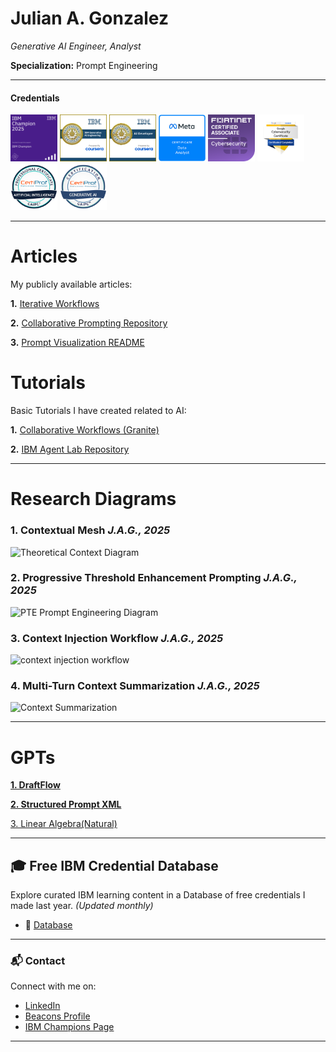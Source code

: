 # Julian A. Gonzalez 
*Generative AI Engineer, Analyst*  

**Specialization:** Prompt Engineering

---
#### **Credentials**
<p align="left">
  <img src="https://raw.githubusercontent.com/Jewelzufo/.github.io/main/champion%20badge.png" alt="IBM Champion 2025" width="75"/>
   <img src="https://github.com/Jewelzufo/.github.io/blob/main/genai%20engineering.png" alt="GenAI Engineering" width="75"/>
     <img src="https://github.com/Jewelzufo/.github.io/blob/main/ibm-ai-developer-professional-certificate.png" alt="IBM AI Developer Professional Certificate" width="75"/>
       <img src="https://github.com/Jewelzufo/.github.io/blob/main/meta%20data%20analyst.png" alt="Meta Data Analyst" width="75"/>
                <img src="https://github.com/Jewelzufo/.github.io/blob/main/fortinet%20fca.png" alt ="Fortinet Certified Associate" width="75"/>
          <img src="https://github.com/Jewelzufo/.github.io/blob/main/google%20cybersecurity.png" alt="Google Cybersecurity" width="75"/>
           <img src="https://github.com/Jewelzufo/.github.io/blob/main/AI%20cert.png" alt="Artificial Intelligence Professional Certification" width="75"/>
             <img src="https://github.com/Jewelzufo/.github.io/blob/main/genai%20cert.png" alt="Generative AI Certification" width="75"/>
</p>




---

# Articles

My publicly available articles:

**1.** [Iterative Workflows](Article-Iterative-AI-Workflows.md)

**2.** [Collaborative Prompting Repository](https://github.com/Jewelzufo/collaborative-prompting)

**3.** [Prompt Visualization README](https://github.com/Jewelzufo/prompt-visualization/blob/main/README.md)


# Tutorials

Basic Tutorials I have created related to AI: 

**1.** [Collaborative Workflows (Granite)](https://github.com/Jewelzufo/Collaborative-workflows-granite)

**2.** [IBM Agent Lab Repository](https://github.com/Jewelzufo/Ibm-agent-lab)

---

# Research Diagrams

### 1. Contextual Mesh *J.A.G., 2025*

<img src="https://media.licdn.com/dms/image/v2/D4E22AQHkbwoRwhuDNw/feedshare-shrink_800/B4EZcZn7veHYAg-/0/1748481589215?e=1753920000&v=beta&t=tLyhMXjeWsMDoPIDLVt7OHA-CQ57veAvlqEfeodwuHU" alt="Theoretical Context Diagram" height="500" width="600"/>


### 2. Progressive Threshold Enhancement Prompting *J.A.G., 2025*

<img src="https://media.licdn.com/dms/image/v2/D4E22AQGt-5vHip1XgQ/feedshare-shrink_1280/B4EZcrwbtZG4Ao-/0/1748785807444?e=1753920000&v=beta&t=T-eEH-KhRlVWzUvgel9bEZoZqQsBZKoHm94sYUD6INU" alt="PTE Prompt Engineering Diagram" height="300" width="550"/>


### 3. Context Injection Workflow *J.A.G., 2025*

<img src="https://media.licdn.com/dms/image/v2/D4E22AQFi6YWCVNQFnQ/feedshare-shrink_1280/B4EZeOzWTWG4Ak-/0/1750447517136?e=1753920000&v=beta&t=u6kDUACfDNBpTVOf8iVQKAAPtAUWPZS16MYIKlCjRpY" alt="context injection workflow" height="550" width="400"/>

### 4. Multi-Turn Context Summarization *J.A.G., 2025*

<img src="https://media.licdn.com/dms/image/v2/D4E22AQGtl7HC_toKmg/feedshare-shrink_1280/B4EZb7W6BtHkAk-/0/1747973809314?e=1753920000&v=beta&t=znMweiLwR0y5bErjQtkQg9ava4biSRkWSo12Hj1zrsk" alt="Context Summarization" height="500" width="500"/>


---
 
# GPTs

[**1. DraftFlow**](https://chatgpt.com/g/g-67e55cb350308191a8c14eed1e7402ce-draftflow)

[**2. Structured Prompt XML**](https://chatgpt.com/g/g-TjgerVlXj-structured-prompt-xml)

[3. Linear Algebra(Natural)](https://chatgpt.com/g/g-TjgerVlXj-structured-prompt-xml)




---

## 🎓 Free IBM Credential Database

Explore curated IBM learning content in a Database of free credentials I made last year. *(Updated monthly)*

- 📘 [Database](https://freeibmlearning.notion.site/1883dd4caa4080d9b590eee183db52c1?v=1903dd4caa40802e99dd000c7073bb17)


---

### 📬 Contact

Connect with me on:
- [LinkedIn](https://www.linkedin.com/in/julian-g-7b533129a/)
- [Beacons Profile](https://www.beacons.ai/julian.gonzalez)
- [IBM Champions Page](https://community.ibm.com/community/user//expert/juliangonzalez)

---

